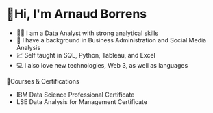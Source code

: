 #  👋Hi, I'm Arnaud Borrens

- :technologist: I am a Data Analyst with strong analytical skills</br>
- :iphone: I have a background in Business Administration and Social Media Analysis</br>
- :chart: Self taught in SQL, Python, Tableau, and Excel</br>
- :computer: I also love new technologies, Web 3, as well as languages </br>


:scroll:Courses & Certifications

- IBM Data Science Professional Certificate</br>
- LSE Data Analysis for Management Certificate</br>
